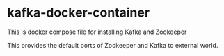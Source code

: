 # kafka-docker-container
This is docker compose file for installing Kafka and Zookeeper

This provides the default ports of Zookeeper and Kafka to external world.
